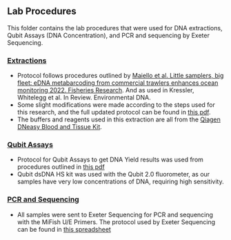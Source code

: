 ## Lab Procedures
This folder contains the lab procedures that were used for DNA extractions, Qubit Assays (DNA Concentration), and PCR and sequencing by Exeter Sequencing. 

### [Extractions](https://github.com/carlaleone/exeter-stats/tree/main/dissertation/laboratory%20procedures/extractions)
- Protocol follows procedures outlined by [Maiello et al. Little samplers, big fleet: eDNA metabarcoding from commercial trawlers enhances ocean monitoring 2022. Fisheries Research](https://www.sciencedirect.com/science/article/pii/S0165783622000364). And as used in Kressler, Whitelegg et al. In Review. Environmental DNA.
- Some slight modifications were made according to the steps used for this research, and the full updated protocol can be found in [this pdf](https://github.com/carlaleone/exeter-stats/blob/main/dissertation/laboratory%20procedures/Gauze_filter_DNAextraction_2025_LeoneEdits.pdf).
- The buffers and reagents used in this extraction are all from the [Qiagen DNeasy Blood and Tissue Kit](https://www.qiagen.com/us/products/discovery-and-translational-research/dna-rna-purification/dna-purification/genomic-dna/dneasy-blood-and-tissue-kit). 


### [Qubit Assays](https://github.com/carlaleone/exeter-stats/tree/main/dissertation/laboratory%20procedures/qubit)
- Protocol for Qubit Assays to get DNA Yield results was used from procedures outlined in [this pdf](https://github.com/carlaleone/exeter-stats/blob/main/dissertation/laboratory%20procedures/QubitProtocol_Kressler2025.pdf)
- Qubit dsDNA HS kit was used with the Qubit 2.0 fluorometer, as our samples have very low concentrations of DNA, requiring high sensitivity. 


### [PCR and Sequencing](https://github.com/carlaleone/exeter-stats/tree/main/dissertation/laboratory%20procedures/pcr%20and%20sequencing)
- All samples were sent to Exeter Sequencing for PCR and sequencing with the MiFish U/E Primers. The protocol used by Exeter Sequencing can be found in [this spreadsheet](https://github.com/carlaleone/exeter-stats/blob/main/dissertation/laboratory%20procedures/SeqMethodChecklist_11738___11569_MiFish_SOP_Joint_-_bW___GM_plate1_16_06_2025.xlsx)
